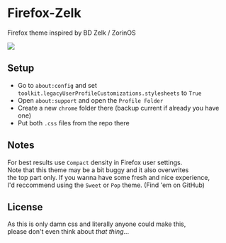 # Firefox-Zelk
Firefox theme inspired by BD Zelk / ZorinOS

![](https://imgur.com/xzrXahJ.png)

## Setup
- Go to `about:config` and set `toolkit.legacyUserProfileCustomizations.stylesheets` to `True`
- Open `about:support` and open the `Profile Folder`
- Create a new `chrome` folder there (backup current if already you have one)
- Put both `.css` files from the repo there
  
## Notes
For best results use `Compact` density in Firefox user settings.<br>
Note that this theme may be a bit buggy and it also overwrites<br>
the top part only. If you wanna have some fresh and nice experience,<br>
I'd reccommend using the `Sweet` or `Pop` theme. (Find 'em on GitHub)

## License
As this is only damn css and literally anyone could make this,<br>
please don't even think about *that thing*...
